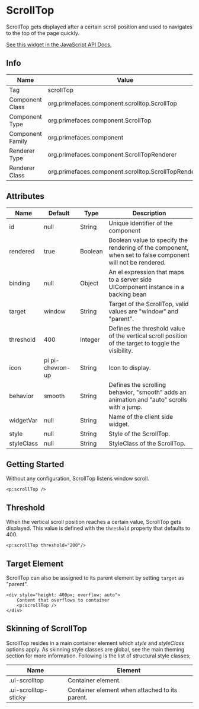 # ScrollTop

ScrollTop gets displayed after a certain scroll position and used to navigates to the top of the page quickly.

[See this widget in the JavaScript API Docs.](../jsdocs/classes/primefaces.widget.scrolltop.html)

## Info

| Name | Value |
| --- | --- |
| Tag | scrollTop
| Component Class | org.primefaces.component.scrolltop.ScrollTop
| Component Type | org.primefaces.component.ScrollTop
| Component Family | org.primefaces.component
| Renderer Type | org.primefaces.component.ScrollTopRenderer
| Renderer Class | org.primefaces.component.scrolltop.ScrollTopRenderer

## Attributes

| Name | Default | Type | Description | 
| --- | --- | --- | --- |
| id | null | String | Unique identifier of the component
| rendered | true | Boolean | Boolean value to specify the rendering of the component, when set to false component will not be rendered.
| binding | null | Object | An el expression that maps to a server side UIComponent instance in a backing bean
| target | window | String | Target of the ScrollTop, valid values are "window" and "parent".
| threshold | 400 | Integer | Defines the threshold value of the vertical scroll position of the target to toggle the visibility.
| icon | pi pi-chevron-up | String | Icon to display.
| behavior | smooth | String | Defines the scrolling behavior, "smooth" adds an animation and "auto" scrolls with a jump.
| widgetVar | null | String | Name of the client side widget.
| style | null | String | Style of the ScrollTop.
| styleClass | null | String | StyleClass of the ScrollTop.

## Getting Started
Without any configuration, ScrollTop listens window scroll.

```xhtml
<p:scrollTop />
```

## Threshold
When the vertical scroll position reaches a certain value, ScrollTop gets displayed. This value is defined with the 
```threshold``` property that defaults to 400.

```xhtml
<p:scrollTop threshold="200"/>
```

## Target Element
ScrollTop can also be assigned to its parent element by setting ```target``` as "parent".

```xhtml
<div style="height: 400px; overflow: auto">
    Content that overflows to container
    <p:scrollTop />
</div>
```

## Skinning of ScrollTop
ScrollTop resides in a main container element which _style_ and _styleClass_ options apply. As skinning
style classes are global, see the main theming section for more information. Following is the list of
structural style classes;

| Name | Element |
| --- | --- |
|.ui-scrolltop | Container element.
|.ui-scrolltop-sticky | Container element when attached to its parent.
